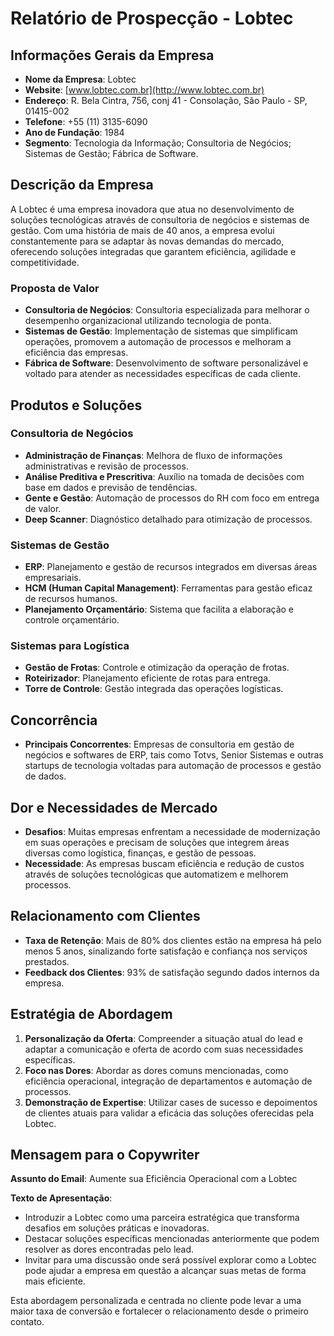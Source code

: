 # Relatório de Prospecção - Lobtec

## Informações Gerais da Empresa
- **Nome da Empresa**: Lobtec
- **Website**: [www.lobtec.com.br](http://www.lobtec.com.br)
- **Endereço**: R. Bela Cintra, 756, conj 41 - Consolação, São Paulo - SP, 01415-002
- **Telefone**: +55 (11) 3135-6090
- **Ano de Fundação**: 1984
- **Segmento**: Tecnologia da Informação; Consultoria de Negócios; Sistemas de Gestão; Fábrica de Software.

## Descrição da Empresa
A Lobtec é uma empresa inovadora que atua no desenvolvimento de soluções tecnológicas através de consultoria de negócios e sistemas de gestão. Com uma história de mais de 40 anos, a empresa evolui constantemente para se adaptar às novas demandas do mercado, oferecendo soluções integradas que garantem eficiência, agilidade e competitividade.

### Proposta de Valor
- **Consultoria de Negócios**: Consultoria especializada para melhorar o desempenho organizacional utilizando tecnologia de ponta.
- **Sistemas de Gestão**: Implementação de sistemas que simplificam operações, promovem a automação de processos e melhoram a eficiência das empresas.
- **Fábrica de Software**: Desenvolvimento de software personalizável e voltado para atender as necessidades específicas de cada cliente.

## Produtos e Soluções
### Consultoria de Negócios
- **Administração de Finanças**: Melhora de fluxo de informações administrativas e revisão de processos.
- **Análise Preditiva e Prescritiva**: Auxílio na tomada de decisões com base em dados e previsão de tendências.
- **Gente e Gestão**: Automação de processos do RH com foco em entrega de valor.
- **Deep Scanner**: Diagnóstico detalhado para otimização de processos.

### Sistemas de Gestão
- **ERP**: Planejamento e gestão de recursos integrados em diversas áreas empresariais.
- **HCM (Human Capital Management)**: Ferramentas para gestão eficaz de recursos humanos.
- **Planejamento Orçamentário**: Sistema que facilita a elaboração e controle orçamentário.

### Sistemas para Logística
- **Gestão de Frotas**: Controle e otimização da operação de frotas.
- **Roteirizador**: Planejamento eficiente de rotas para entrega.
- **Torre de Controle**: Gestão integrada das operações logísticas.

## Concorrência
- **Principais Concorrentes**: Empresas de consultoria em gestão de negócios e softwares de ERP, tais como Totvs, Senior Sistemas e outras startups de tecnologia voltadas para automação de processos e gestão de dados.

## Dor e Necessidades de Mercado
- **Desafios**: Muitas empresas enfrentam a necessidade de modernização em suas operações e precisam de soluções que integrem áreas diversas como logística, finanças, e gestão de pessoas.
- **Necessidade**: As empresas buscam eficiência e redução de custos através de soluções tecnológicas que automatizem e melhorem processos.

## Relacionamento com Clientes
- **Taxa de Retenção**: Mais de 80% dos clientes estão na empresa há pelo menos 5 anos, sinalizando forte satisfação e confiança nos serviços prestados.
- **Feedback dos Clientes**: 93% de satisfação segundo dados internos da empresa.

## Estratégia de Abordagem
1. **Personalização da Oferta**: Compreender a situação atual do lead e adaptar a comunicação e oferta de acordo com suas necessidades específicas.
2. **Foco nas Dores**: Abordar as dores comuns mencionadas, como eficiência operacional, integração de departamentos e automação de processos.
3. **Demonstração de Expertise**: Utilizar cases de sucesso e depoimentos de clientes atuais para validar a eficácia das soluções oferecidas pela Lobtec.

## Mensagem para o Copywriter
**Assunto do Email**: Aumente sua Eficiência Operacional com a Lobtec

**Texto de Apresentação**:
- Introduzir a Lobtec como uma parceira estratégica que transforma desafios em soluções práticas e inovadoras.
- Destacar soluções específicas mencionadas anteriormente que podem resolver as dores encontradas pelo lead.
- Invitar para uma discussão onde será possível explorar como a Lobtec pode ajudar a empresa em questão a alcançar suas metas de forma mais eficiente.

Esta abordagem personalizada e centrada no cliente pode levar a uma maior taxa de conversão e fortalecer o relacionamento desde o primeiro contato.